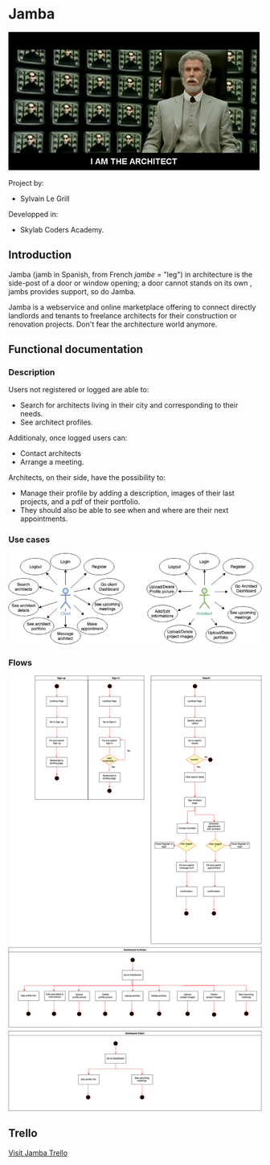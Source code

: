 

# Jamba 

![](./img/jamba-intro.gif)

Project by: 

 - Sylvain Le Grill

 Developped in: 
 - Skylab Coders Academy.

## Introduction

Jamba (jamb in Spanish,  from French *jambe* = "leg") in architecture is the side-post  of a door or window opening;
a door cannot stands on its own , jambs provides support, so do Jamba.

Jamba is a webservice and online marketplace offering to connect directly landlords and tenants to freelance architects for their construction or renovation projects. Don't fear the architecture world anymore.

## Functional documentation

### Description

Users not registered or logged are able to:
- Search for architects living in their city and corresponding to their needs. 
- See architect profiles.

Additionaly, once logged users can: 
- Contact architects
- Arrange a meeting.

Architects, on their side, have the possibility to: 
- Manage their profile by adding a description, images of their last projects, and a pdf of their portfolio.
- They should also be able to see when and where are their next appointments.

### Use cases

![image](./img/use-cases.png)

### Flows

![image](./img/flows-jamba.png)

## Trello 

[Visit Jamba Trello](https://trello.com/b/eOvepuLd/jamba)